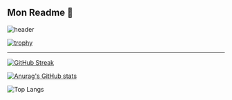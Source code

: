 ## Mon Readme 👋

![header](https://capsule-render.vercel.app/api?type=waving&height=300&text=Bonjour.&theme=tokyonight)

[![trophy](https://github-profile-trophy.vercel.app/?username=Heyrwann&theme=tokyonight)](https://github.com/ryo-ma/github-profile-trophy)

---

[![GitHub Streak](https://github-readme-streak-stats.herokuapp.com?user=heyrwann&theme=tokyonight)](https://git.io/streak-stats) 

[![Anurag's GitHub stats](https://github-readme-stats.vercel.app/api?username=heyrwann&theme=tokyonight)](https://github.com/anuraghazra/github-readme-stats)

![Top Langs](https://github-readme-stats.vercel.app/api/top-langs?username=heyrwann&layout=compact&theme=tokyonight)


<!--
**Heyrwann/Heyrwann** is a ✨ _special_ ✨ repository because its `README.md` (this file) appears on your GitHub profile.

Here are some ideas to get you started:

- 🔭 I’m currently working on ...
- 🌱 I’m currently learning ...
- 👯 I’m looking to collaborate on ...
- 🤔 I’m looking for help with ...
- 💬 Ask me about ...
- 📫 How to reach me: ...
- 😄 Pronouns: ...
- ⚡ Fun fact: ...
-->

